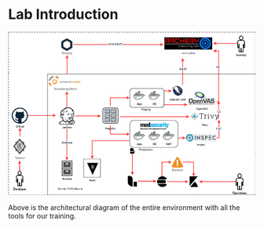 # Lab Introduction

![](images/Architecture_Diagram.png)

Above is the architectural diagram of the entire environment with all the tools for our training.